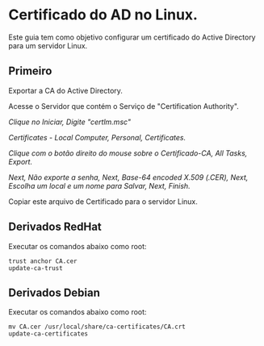 # Certificado do AD no Linux.

Este guia tem como objetivo configurar um certificado do Active Directory para um servidor Linux.

## Primeiro

Exportar a CA do Active Directory.

Acesse o Servidor que contém o Serviço de "Certification Authority".

*Clique no Iniciar, Digite "certlm.msc"*

*Certificates - Local Computer, Personal, Certificates.*

*Clique com o botão direito do mouse sobre o Certificado-CA, All Tasks, Export.*

*Next, Não exporte a senha, Next, Base-64 encoded X.509 (.CER), Next, Escolha um local e um nome para Salvar, Next, Finish.*

Copiar este arquivo de Certificado para o servidor Linux.

## Derivados RedHat

Executar os comandos abaixo como root:
```
trust anchor CA.cer
update-ca-trust
```

## Derivados Debian

Executar os comandos abaixo como root:
```
mv CA.cer /usr/local/share/ca-certificates/CA.crt
update-ca-certificates
```
